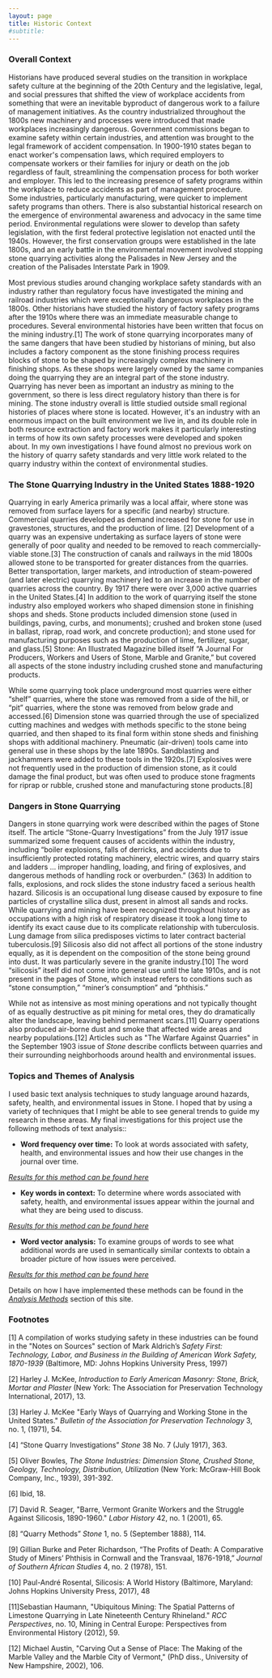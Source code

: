 ```yaml
---
layout: page
title: Historic Context
#subtitle: 
---
```


### Overall Context

Historians have produced several studies on the transition in workplace safety culture at the beginning of the 20th Century and the legislative, legal, and social pressures that shifted the view of workplace accidents from something that were an inevitable byproduct of dangerous work to a failure of management initiatives. As the country industrialized throughout the 1800s new machinery and processes were introduced that made workplaces increasingly dangerous. Government commissions began to examine safety within certain industries, and attention was brought to the legal framework of accident compensation. In 1900-1910 states began to enact worker's compensation laws, which required employers to compensate workers or their families for injury or death on the job regardless of fault, streamlining the compensation process for both worker and employer. This led to the increasing presence of safety programs within the workplace to reduce accidents as part of management procedure. Some industries, particularly manufacturing, were quicker to implement safety programs than others. There is also substantial historical research on the emergence of environmental awareness and advocacy in the same time period. Environmental regulations were slower to develop than safety legislation, with the first federal protective legislation not enacted until the 1940s. However, the first conservation groups were established in the late 1800s, and an early battle in the environmental movement involved stopping stone quarrying activities along the Palisades in New Jersey and the creation of the Palisades Interstate Park in 1909.
 
Most previous studies around changing workplace safety standards with an industry rather than regulatory focus have investigated the mining and railroad industries which were exceptionally dangerous workplaces in the 1800s. Other historians have studied the history of factory safety programs after the 1910s where there was an immediate measurable change to procedures. Several environmental histories have been written that focus on the mining industry.[1] The work of stone quarrying incorporates many of the same dangers that have been studied by historians of mining, but also includes a factory component as the stone finishing process requires blocks of stone to be shaped by increasingly complex machinery in finishing shops. As these shops were largely owned by the same companies doing the quarrying they are an integral part of the stone industry. Quarrying has never been as important an industry as mining to the government, so there is less direct regulatory history than there is for mining. The stone industry overall is little studied outside small regional histories of places where stone is located. However, it's an industry with an enormous impact on the built environment we live in, and its double role in both resource extraction and factory work makes it particularly interesting in terms of how its own safety processes were developed and spoken about. In my own investigations I have found almost no previous work on the history of quarry safety standards and very little work related to the quarry industry within the context of environmental studies.

### The Stone Quarrying Industry in the United States 1888-1920

Quarrying in early America primarily was a local affair, where stone was removed from surface layers for a specific (and nearby) structure. Commercial quarries developed as demand increased for stone for use in gravestones, structures, and the production of lime. [2] Development of a quarry was an expensive undertaking as surface layers of stone were generally of poor quality and needed to be removed to reach commercially-viable stone.[3] The construction of canals and railways in the mid 1800s allowed stone to be transported for greater distances from the quarries. Better transportation, larger markets, and introduction of steam-powered (and later electric) quarrying machinery led to an increase in the number of quarries across the country. By 1917 there were over 3,000 active quarries in the United States.[4] In addition to the work of quarrying itself the stone industry also employed workers who shaped dimension stone in finishing shops and sheds. Stone products included dimension stone (used in buildings, paving, curbs, and monuments); crushed and broken stone (used in ballast, riprap, road work, and concrete production); and stone used for manufacturing purposes such as the production of lime, fertilizer, sugar, and glass.[5]  Stone: An Illustrated Magazine billed itself “A Journal For Producers, Workers and Users of Stone, Marble and Granite,” but covered all aspects of the stone industry including crushed stone and manufacturing products.

While some quarrying took place underground most quarries were either “shelf” quarries, where the stone was removed from a side of the hill, or “pit” quarries, where the stone was removed from below grade and accessed.[6] Dimension stone was quarried through the use of specialized cutting machines and wedges with methods specific to the stone being quarried, and then shaped to its final form within stone sheds and finishing shops with additional machinery. Pneumatic (air-driven) tools came into general use in these shops by the late 1890s. Sandblasting and jackhammers were added to these tools in the 1920s.[7] Explosives were not frequently used in the production of dimension stone, as it could damage the final product, but was often used to produce stone fragments for riprap or rubble, crushed stone and manufacturing stone products.[8]

### Dangers in Stone Quarrying

Dangers in stone quarrying work were described within the pages of Stone itself. The article “Stone-Quarry Investigations” from the July 1917 issue summarized some frequent causes of accidents within the industry, including “boiler explosions, falls of derricks, and accidents due to insufficiently protected rotating machinery, electric wires, and quarry stairs and ladders … improper handling, loading, and firing of explosives, and dangerous methods of handling rock or overburden.” (363) In addition to falls, explosions, and rock slides the stone industry faced a serious health hazard. Silicosis is an occupational lung disease caused by exposure to fine particles of crystalline silica dust, present in almost all sands and rocks. While quarrying and mining have been recognized throughout history as occupations with a high risk of respiratory disease it took a long time to identify its exact cause due to its complicate relationship with tuberculosis. Lung damage from silica predisposes victims to later contract bacterial tuberculosis.[9] Silicosis also did not affect all portions of the stone industry equally, as it is dependent on the composition of the stone being ground into dust. It was particularly severe in the granite industry.[10] The word “silicosis” itself did not come into general use until the late 1910s, and is not present in the pages of Stone, which instead refers to conditions such as “stone consumption,” “miner’s consumption” and “phthisis.”

While not as intensive as most mining operations and not typically thought of as equally destructive as pit mining for metal ores, they do dramatically alter the landscape, leaving behind permanent scars.[11] Quarry operations also produced air-borne dust and smoke that affected wide areas and nearby populations.[12] Articles such as "The Warfare Against Quarries" in the September 1903 issue of *Stone* describe conflicts between quarries and their surrounding neighborhoods around health and environmental issues.

### Topics and Themes of Analysis

I used basic text analysis techniques to study language around hazards, safety, health, and environmental issues in Stone. I hoped that by using a variety of techniques that I might be able to see general trends to guide my research in these areas. My final investigations for this project use the following methods of text analysis:: 
 
- **Word frequency over time:** To look at words associated with safety, health, and environmental issues and how their use changes in the journal over time.

*[Results for this method can be found here](https://alsven.github.io/reswordfreq/)*
 
- **Key words in context:** To determine where words associated with safety, health, and environmental issues appear within the journal and what they are being used to discuss.

*[Results for this method can be found here](https://alsven.github.io/reskeywords/)*
 
- **Word vector analysis:** To examine groups of words to see what additional words are used in semantically similar contexts to obtain a broader picture of how issues were perceived.

*[Results for this method can be found here](https://alsven.github.io/reswordvec/)*
 
Details on how I have implemented these methods can be found in the *[Analysis Methods](https://alsven.github.io/methods/)* section of this site.

### Footnotes

[1] A compilation of works studying safety in these industries can be found in the "Notes on Sources" section of Mark Aldrich’s *Safety First: Technology, Labor, and Business in the Building of American Work Safety, 1870-1939* (Baltimore, MD: Johns Hopkins University Press, 1997)

[2] Harley J. McKee, *Introduction to Early American Masonry: Stone, Brick, Mortar and Plaster* (New York: The Association for Preservation Technology International, 2017), 13.

[3] Harley J. McKee "Early Ways of Quarrying and Working Stone in the United States." *Bulletin of the Association for Preservation Technology* 3, no. 1, (1971), 54.

[4] “Stone Quarry Investigations” *Stone* 38 No. 7 (July 1917), 363.

[5] Oliver Bowles, *The Stone Industries: Dimension Stone, Crushed Stone, Geology, Technology, Distribution, Utilization* (New York: McGraw-Hill Book Company, Inc., 1939), 391-392.

[6] Ibid, 18.

[7] David R. Seager, "Barre, Vermont Granite Workers and the Struggle Against Silicosis, 1890-1960." *Labor History* 42, no. 1 (2001), 65.

[8] “Quarry Methods” *Stone* 1, no. 5 (September 1888), 114.

[9] Gillian Burke and Peter Richardson, “The Profits of Death: A Comparative Study of Miners’ Phthisis in Cornwall and the Transvaal, 1876-1918,” *Journal of Southern African Studies* 4, no. 2 (1978), 151.

[10] Paul-André Rosental, Silicosis: A World History (Baltimore, Maryland: Johns Hopkins University Press, 2017), 48

[11]Sebastian Haumann, "Ubiquitous Mining: The Spatial Patterns of Limestone Quarrying in Late Nineteenth Century Rhineland." *RCC Perspectives*, no. 10, Mining in Central Europe: Perspectives from Environmental History (2012), 59.

[12] Michael Austin, "Carving Out a Sense of Place: The Making of the Marble Valley and the Marble City of Vermont," (PhD diss., University of New Hampshire, 2002), 106.

